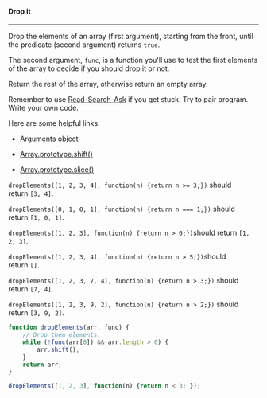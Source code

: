 #### Drop it

------

Drop the elements of an array (first argument), starting from the front, until the predicate (second argument) returns `true`.

The second argument, `func`, is a function you'll use to test the first elements of the array to decide if you should drop it or not.

Return the rest of the array, otherwise return an empty array.

Remember to use [Read-Search-Ask](https://github.com/FreeCodeCamp/freecodecamp/wiki/FreeCodeCamp-Get-Help) if you get stuck. Try to pair program. Write your own code.

Here are some helpful links:

- [Arguments object](https://developer.mozilla.org/en-US/docs/Web/JavaScript/Reference/Functions/arguments)

- [Array.prototype.shift()](https://developer.mozilla.org/en-US/docs/Web/JavaScript/Reference/Global_Objects/Array/shift)

- [Array.prototype.slice()](https://developer.mozilla.org/en-US/docs/Web/JavaScript/Reference/Global_Objects/Array/slice)

`dropElements([1, 2, 3, 4], function(n) {return n >= 3;})` should return `[3, 4]`.

`dropElements([0, 1, 0, 1], function(n) {return n === 1;})` should return `[1, 0, 1]`.

`dropElements([1, 2, 3], function(n) {return n > 0;})`should return `[1, 2, 3]`.

`dropElements([1, 2, 3, 4], function(n) {return n > 5;})`should return `[]`.

`dropElements([1, 2, 3, 7, 4], function(n) {return n > 3;})` should return `[7, 4]`.

`dropElements([1, 2, 3, 9, 2], function(n) {return n > 2;})` should return `[3, 9, 2]`.

```js
function dropElements(arr, func) {
    // Drop them elements.
    while (!func(arr[0]) && arr.length > 0) {
        arr.shift();
    }
    return arr;
}

dropElements([1, 2, 3], function(n) {return n < 3; });
```
